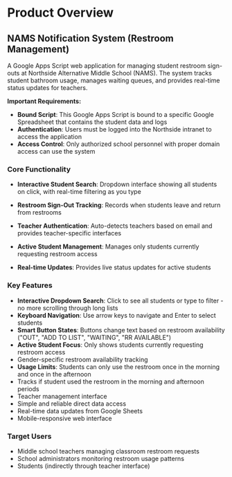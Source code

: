 # Product Overview

## NAMS Notification System (Restroom Management)

A Google Apps Script web application for managing student restroom sign-outs at Northside Alternative Middle School (NAMS). The system tracks student bathroom usage, manages waiting queues, and provides real-time status updates for teachers.

**Important Requirements:**

- **Bound Script**: This Google Apps Script is bound to a specific Google Spreadsheet that contains the student data and logs
- **Authentication**: Users must be logged into the Northside intranet to access the application
- **Access Control**: Only authorized school personnel with proper domain access can use the system

### Core Functionality

- **Interactive Student Search**: Dropdown interface showing all students on click, with real-time filtering as you type
- **Restroom Sign-Out Tracking**: Records when students leave and return from restrooms

- **Teacher Authentication**: Auto-detects teachers based on email and provides teacher-specific interfaces
- **Active Student Management**: Manages only students currently requesting restroom access
- **Real-time Updates**: Provides live status updates for active students

### Key Features

- **Interactive Dropdown Search**: Click to see all students or type to filter - no more scrolling through long lists
- **Keyboard Navigation**: Use arrow keys to navigate and Enter to select students
- **Smart Button States**: Buttons change text based on restroom availability ("OUT", "ADD TO LIST", "WAITING", "RR AVAILABLE")
- **Active Student Focus**: Only shows students currently requesting restroom access
- Gender-specific restroom availability tracking
- **Usage Limits**: Students can only use the restroom once in the morning and once in the afternoon
- Tracks if student used the restroom in the morning and afternoon periods
- Teacher management interface
- Simple and reliable direct data access
- Real-time data updates from Google Sheets
- Mobile-responsive web interface

### Target Users

- Middle school teachers managing classroom restroom requests
- School administrators monitoring restroom usage patterns
- Students (indirectly through teacher interface)
